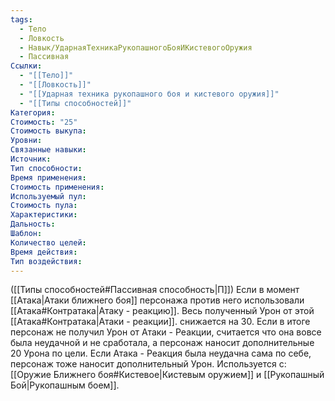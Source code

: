 ```yaml
---
tags:
  - Тело
  - Ловкость
  - Навык/УдарнаяТехникаРукопашногоБояИКистевогоОружия
  - Пассивная
Ссылки:
  - "[[Тело]]"
  - "[[Ловкость]]"
  - "[[Ударная техника рукопашного боя и кистевого оружия]]"
  - "[[Типы способностей]]"
Категория: 
Стоимость: "25"
Стоимость выкупа:
Уровни:
Связанные навыки:
Источник:
Тип способности:
Время применения:
Стоимость применения:
Используемый пул:
Стоимость пула:
Характеристики:
Дальность:
Шаблон:
Количество целей:
Время действия:
Тип воздействия:
---
```

([[Типы способностей#Пассивная способность|П]]) Если в момент [[Атака|Атаки ближнего боя]] персонажа против него использовали [[Атака#Контратака|Атаку - реакцию]]. Весь полученный Урон от этой [[Атака#Контратака|Атаки - реакции]]. снижается на 30. Если в итоге персонаж не получил Урон от Атаки - Реакции, считается что она вовсе была неудачной и не сработала, а персонаж наносит дополнительные 20 Урона по цели. Если Атака - Реакция была неудачна сама по себе, персонаж тоже наносит дополнительный Урон. 
Используется с: [[Оружие Ближнего боя#Кистевое|Кистевым оружием]] и [[Рукопашный Бой|Рукопашным боем]].
